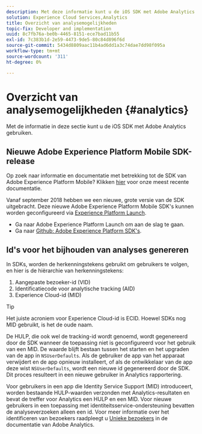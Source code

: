 ```yaml
---
description: Met deze informatie kunt u de iOS SDK met Adobe Analytics gebruiken.
solution: Experience Cloud Services,Analytics
title: Overzicht van analysemogelijkheden
topic-fix: Developer and implementation
uuid: 8c7fb76a-be0b-4465-8151-ece7bad11b55
exl-id: 7c383b1d-2e59-4473-9de5-80c84d896f6d
source-git-commit: 5434d8809aac11b4ad6dd1a3c74dae7dd98f095a
workflow-type: tm+mt
source-wordcount: '311'
ht-degree: 0%

---
```


# Overzicht van analysemogelijkheden {#analytics}

Met de informatie in deze sectie kunt u de iOS SDK met Adobe Analytics gebruiken.

## Nieuwe Adobe Experience Platform Mobile SDK-release

Op zoek naar informatie en documentatie met betrekking tot de SDK van Adobe Experience Platform Mobile? Klikken [hier](https://aep-sdks.gitbook.io/docs/) voor onze meest recente documentatie.

Vanaf september 2018 hebben we een nieuwe, grote versie van de SDK uitgebracht. Deze nieuwe Adobe Experience Platform Mobile SDK&#39;s kunnen worden geconfigureerd via [Experience Platform Launch](https://www.adobe.com/experience-platform/launch.html).

* Ga naar Adobe Experience Platform Launch om aan de slag te gaan.
* Ga naar [Github: Adobe Experience Platform SDK&#39;s](https://github.com/Adobe-Marketing-Cloud/acp-sdks).

## Id&#39;s voor het bijhouden van analyses genereren

In SDKs, worden de herkenningstekens gebruikt om gebruikers te volgen, en hier is de hiërarchie van herkenningstekens:

1. Aangepaste bezoeker-id (VID)
1. Identificatiecode voor analytische tracking (AID)
1. Experience Cloud-id (MID)

>[!TIP]
>
>Het juiste acroniem voor Experience Cloud-id is ECID. Hoewel SDKs nog MID gebruikt, is het de oude naam.

De HULP, die ook wel de tracking-id wordt genoemd, wordt gegenereerd door de SDK wanneer de toepassing niet is geconfigureerd voor het gebruik van een MID. De waarde blijft bestaan tussen het starten en het upgraden van de app in `NSUserDefaults`. Als de gebruiker de app van het apparaat verwijdert en de app opnieuw installeert, of als de ontwikkelaar van de app deze wist `NSUserDefaults`, wordt een nieuwe id gegenereerd door de SDK. Dit proces resulteert in een nieuwe gebruiker in Analytics rapportering.

Voor gebruikers in een app die Identity Service Support (MID) introduceert, worden bestaande HULP-waarden verzonden met Analytics-resultaten en bevat de treffer voor Analytics een HULP en een MID. Voor nieuwe gebruikers in een toepassing met identiteitsservice-ondersteuning bevatten de analyseverzoeken alleen een id. Voor meer informatie over het identificeren van bezoekers raadpleegt u [Unieke bezoekers](https://experienceleague.adobe.com/docs/analytics/components/metrics/unique-visitors.html) in de documentatie van Adobe Analytics.
